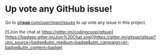 # Up vote any GitHub issue!

Go to [git**sup**.com/*user*/*repo*/issues](https://gitsup.com/gitsup/gitsup/issues)
to up vote any issue in this project.

[![Join the chat at https://gitter.im/codingcoop/gitsup](https://badges.gitter.im/Join%20Chat.svg)](https://gitter.im/gitsup/gitsup?utm_source=badge&utm_medium=badge&utm_campaign=pr-badge&utm_content=badge)
